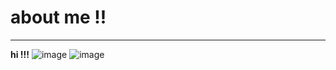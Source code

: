 # **about me !!**

---
 **hi !!!**
![image](https://i.pinimg.com/236x/ba/7e/72/ba7e7210dc292f623affdf32ff93c228.jpg)
![image](https://i.ytimg.com/vi/NpqpFILMdO8/maxresdefault.jpg)
